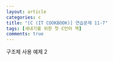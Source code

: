 ```yaml
---
layout: article
categories: c
title: "[C (IT COOKBOOK)] 연습문제 11-7"
tags: [새내기를 위한 첫 C언어 책]
comments: true
---
```


구조체 사용 예제 2

<script src="https://gist.github.com/junne47/badb04773c9c0fa3f2741917a0cbfbba.js"></script>
